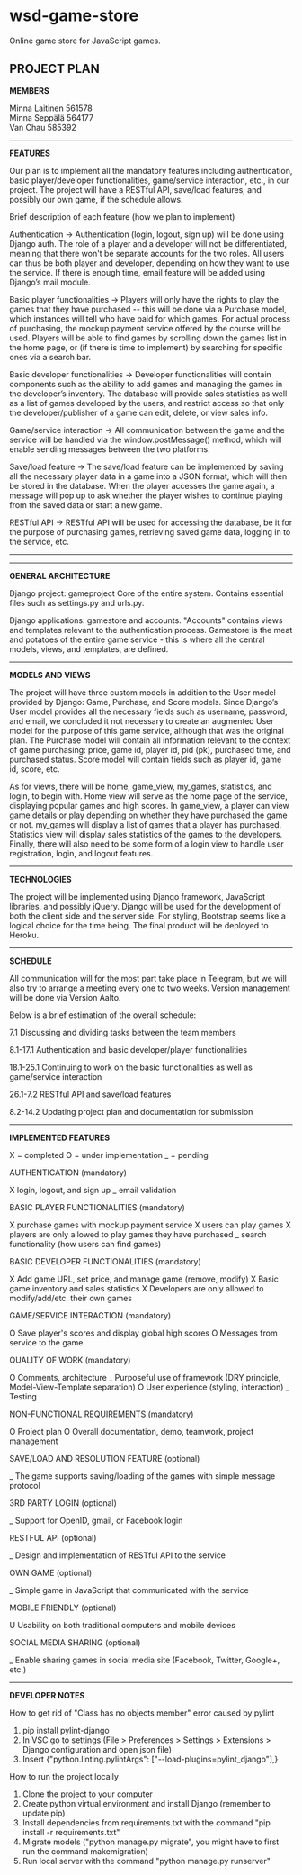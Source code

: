 # wsd-game-store

Online game store for JavaScript games.

**PROJECT PLAN**
-------------------------------------------------------------------------------------------------------------------------------
 
**MEMBERS**
 
Minna Laitinen 561578<br/>
Minna Seppälä 564177<br/>
Van Chau 585392
 
-------------------------------------------------------------------------------------------------------------------------------
 
**FEATURES**
 
Our plan is to implement all the mandatory features including authentication, basic player/developer functionalities, game/service interaction, etc., in our project. The project will have a RESTful API, save/load features, and possibly our own game, if the schedule allows. 
 
Brief description of each feature (how we plan to implement)

Authentication → Authentication (login, logout, sign up) will be done using Django auth. The role of a player and a developer will not be differentiated, meaning that there won't be separate accounts for the two roles. All users can thus be both player and developer, depending on how they want to use the service. If there is enough time, email feature will be added using Django’s mail module.

Basic player functionalities → Players will only have the rights to play the games that they have purchased -- this will be done via a Purchase model, which instances will tell who have paid for which games. For actual process of purchasing, the mockup payment service offered by the course will be used. Players will be able to find games by scrolling down the games list in the home page, or (if there is time to implement) by searching for specific ones via a search bar.

Basic developer functionalities → Developer functionalities will contain components such as the ability to add games and managing the games in the developer’s inventory. The database will provide sales statistics as well as a list of games developed by the users, and restrict access so that only the developer/publisher of a game can edit, delete, or view sales info.

Game/service interaction → All communication between the game and the service will be handled via the window.postMessage() method, which will enable sending messages between the two platforms.

Save/load feature → The save/load feature can be implemented by saving all the necessary player data in a game into a JSON format, which will then be stored in the database. When the player accesses the game again, a message will pop up to ask whether the player wishes to continue playing from the saved data or start a new game. 

RESTful API → RESTful API will be used for accessing the database, be it for the purpose of purchasing games, retrieving saved game data, logging in to the service, etc.

-----------------------------------------------------------------------------------------------------
--------------------------
 
**GENERAL ARCHITECTURE**

Django project: gameproject
Core of the entire system. Contains essential files such as settings.py and urls.py.

Django applications: gamestore and accounts. "Accounts" contains views and templates relevant to the authentication process. Gamestore is the meat and potatoes of the entire game service - this is where all the central models, views, and templates, are defined.


-------------------------------------------------------------------------------------------------------------------------------
 
**MODELS AND VIEWS**
 
The project will have three custom models in addition to the User model provided by Django: Game, Purchase, and Score models. Since Django’s User model provides all the necessary fields such as  username, password, and email, we concluded it not necessary to create an augmented User model for the purpose of this game service, although that was the original plan. The Purchase model will contain all information relevant to the context of game purchasing: price, game id, player id, pid (pk), purchased time, and purchased status. Score model will contain fields such as player id, game id, score, etc.
 
As for views, there will be home, game_view, my_games, statistics, and login, to begin with. Home view will serve as the home page of the service, displaying popular games and high scores. In game_view, a player can view game details or play depending on whether they have purchased the game or not. my_games will display a list of games that a player has purchased. Statistics view will display sales statistics of the games to the developers. Finally, there will also need to be some form of a login view to handle user registration, login, and logout features. 
 
-------------------------------------------------------------------------------------------------------------------------------
 
**TECHNOLOGIES**
 
The project will be implemented using Django framework, JavaScript libraries, and possibly jQuery. Django will be used for the development of both the client side and the server side. For styling, Bootstrap seems like a logical choice for the time being. The final product will be deployed to Heroku. 
 
-------------------------------------------------------------------------------------------------------------------------------
 
**SCHEDULE**
 
All communication will for the most part take place in Telegram, but we will also try to arrange a meeting every one to two weeks. Version management will be done via Version Aalto.

Below is a brief estimation of the overall schedule:

7.1 Discussing and dividing tasks between the team members

8.1-17.1 Authentication and basic developer/player functionalities

18.1-25.1 Continuing to work on the basic functionalities as well as game/service interaction

26.1-7.2 RESTful API and save/load features

8.2-14.2 Updating project plan and documentation for submission

-------------------------------------------------------------------------------------------------------------------------------
 
**IMPLEMENTED FEATURES**

X = completed
O = under implementation
_ = pending

AUTHENTICATION (mandatory)

X login, logout, and sign up
_ email validation

BASIC PLAYER FUNCTIONALITIES (mandatory)

X purchase games with mockup payment service
X users can play games
X players are only allowed to play games they have purchased
_ search functionality (how users can find games)

BASIC DEVELOPER FUNCTIONALITIES (mandatory)

X Add game URL, set price, and manage game (remove, modify)
X Basic game inventory and sales statistics 
X Developers are only allowed to modify/add/etc. their own games 

GAME/SERVICE INTERACTION (mandatory)

O Save player's scores and display global high scores 
O Messages from service to the game

QUALITY OF WORK (mandatory)

O Comments, architecture
_ Purposeful use of framework (DRY principle, Model-View-Template separation)
O User experience (styling, interaction)
_ Testing

NON-FUNCTIONAL REQUIREMENTS (mandatory)

O Project plan
O Overall documentation, demo, teamwork, project management

SAVE/LOAD AND RESOLUTION FEATURE (optional)

_ The game supports saving/loading of the games with simple message protocol

3RD PARTY LOGIN (optional)

_ Support for OpenID, gmail, or Facebook login

RESTFUL API (optional)

_ Design and implementation of RESTful API to the service

OWN GAME (optional)

_ Simple game in JavaScript that communicated with the service

MOBILE FRIENDLY (optional)

U Usability on both traditional computers and mobile devices

SOCIAL MEDIA SHARING (optional)

_ Enable sharing games in social media site (Facebook, Twitter, Google+, etc.)

-------------------------------------------------------------------------------------------------------------------------------

**DEVELOPER NOTES**

How to get rid of "Class has no objects member" error caused by pylint
1. pip install pylint-django
2. In VSC go to settings (File > Preferences > Settings > Extensions > Django configuration and open json file)
3. Insert {"python.linting.pylintArgs": ["--load-plugins=pylint_django"],}

How to run the project locally
1. Clone the project to your computer
2. Create python virtual environment and install Django (remember to update pip)
3. Install dependencies from requirements.txt with the command "pip install -r requirements.txt"
4. Migrate models ("python manage.py migrate", you might have to first run the command makemigration)
5. Run local server with the command "python manage.py runserver"
